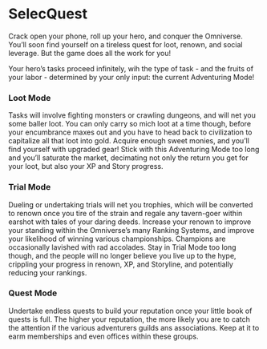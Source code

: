 # SelecQuest
Crack open your phone, roll up your hero, and conquer the Omniverse. You’ll soon find yourself on a tireless quest for loot, renown, and social leverage. But the game does all the work for you!

Your hero’s tasks proceed infinitely, wih the type of task - and the fruits of your labor - determined by your only input: the current Adventuring Mode!

### Loot Mode
Tasks will involve fighting monsters or crawling dungeons, and will net you some baller loot. You can only carry so mich loot at a time though, before your encumbrance maxes out and you have to head back to civilization to capitalize all that loot into gold. Acquire enough sweet monies, and you’ll find yourself with upgraded gear! Stick with this Adventuring Mode too long and you’ll saturate the market, decimating not only the return you get for your loot, but also your XP and Story progress.

### Trial Mode
Dueling or undertaking trials will net you trophies, which will be converted to renown once you tire of the strain and regale any tavern-goer within earshot with tales of your daring deeds. Increase your renown to improve your standing within the Omniverse’s many Ranking Systems, and improve your likelihood of winning various championships. Champions are occasionally lavished with rad accolades. Stay in Trial Mode too long though, and the people will no longer believe you live up to the hype, crippling your progress in renown, XP, and Storyline, and potentially reducing your rankings.

### Quest Mode
Undertake endless quests to build your reputation once your little book of quests is full. The higher your reputation, the more likely you are to catch the attention if the various adventurers guilds ans associations. Keep at it to earm memberships and even offices within these groups. 
